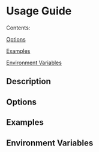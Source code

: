 # Usage Guide
Contents:

[Options](#options)

[Examples](#examples)

[Environment Variables](#environment-variables)

## Description

## Options

## Examples

## Environment Variables